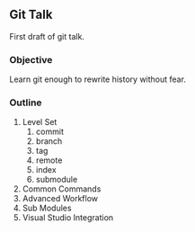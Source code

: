 Git Talk
--------

First draft of git talk.

### Objective

Learn git enough to rewrite history without fear.

### Outline

1. Level Set
    1. commit
    1. branch
    1. tag
    1. remote
    1. index
    1. submodule
1. Common Commands
1. Advanced Workflow
1. Sub Modules
1. Visual Studio Integration